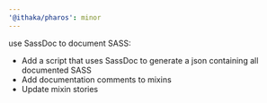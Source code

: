 ```yaml
---
'@ithaka/pharos': minor
---
```


use SassDoc to document SASS:

* Add a script that uses SassDoc to generate a json containing all documented SASS
* Add documentation comments to mixins
* Update mixin stories
